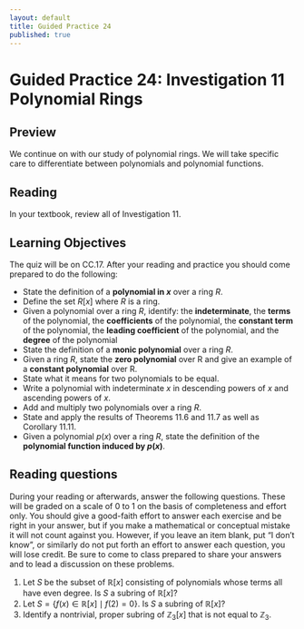 ```yaml
---
layout: default
title: Guided Practice 24
published: true
---
```



# Guided Practice 24: Investigation 11 Polynomial Rings

## Preview

We continue on with our study of polynomial rings. We will take specific care to differentiate between polynomials and polynomial functions. 

## Reading

In your textbook, review all of Investigation 11.

## Learning Objectives 

The quiz will be on CC.17. After your reading and practice you should come prepared to do the following:

+ State the definition of a __polynomial in $x$__ over a ring $R$.
+ Define the set $R[x]$ where $R$ is a ring.
+ Given a polynomial over a ring $R$, identify: the __indeterminate__, the __terms__ of the polynomial, the __coefficients__ of the polynomial, the __constant term__ of the polynomial,  the __leading coefficient__ of the polynomial, and the __degree__ of the polynomial
+ State the definition of a __monic polynomial__ over a ring $R$.
+ Given a ring $R$, state the __zero polynomial__ over R and give an example of a __constant polynomial__ over R.
+ State what it means for two polynomials to be equal.
+ Write a polynomial with indeterminate $x$ in descending powers of $x$ and ascending powers of $x$.
+ Add and multiply two polynomials over a ring $R$.
+ State and apply the results of Theorems 11.6 and 11.7 as well as Corollary 11.11.
+ Given a polynomial $p(x)$ over a ring $R$, state the definition of the __polynomial function induced by $p(x)$__.

## Reading questions

During your reading or afterwards, answer the following questions. These will be graded on a scale of 0 to 1 on the basis of completeness and effort only. You should give a good-faith effort to answer each exercise and be right in your answer, but if you make a mathematical or conceptual mistake it will not count against you. However, if you leave an item blank, put “I don’t know”, or similarly do not put forth an effort to answer each question, you will lose credit. Be sure to come to class prepared to share your answers and to lead a discussion on these problems.

1. Let $S$ be the subset of $\mathbb{R}[x]$ consisting of polynomials whose terms all have even degree. Is $S$ a subring of $\mathbb{R}[x]$?
2. Let $S=\{f(x)\in\mathbb{R}[x]\mid f(2)=0\}$. Is $S$ a subring of $\mathbb{R}[x]$?
3. Identify a nontrivial, proper subring of $\mathbb{Z}_3[x]$ that is not equal to $\mathbb{Z}_3$.

